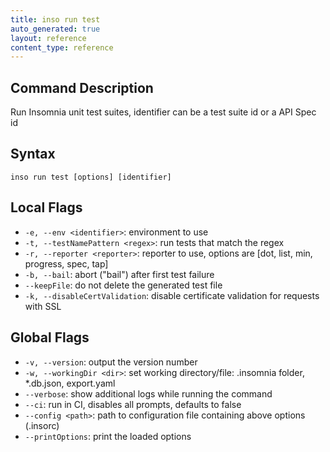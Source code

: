 ```yaml
---
title: inso run test
auto_generated: true
layout: reference
content_type: reference
---
```


## Command Description

Run Insomnia unit test suites, identifier can be a test suite id or a API Spec id

## Syntax

`inso run test [options] [identifier]`

## Local Flags

* `-e, --env <identifier>`: environment to use
* `-t, --testNamePattern <regex>`: run tests that match the regex
* `-r, --reporter <reporter>`: reporter to use, options are [dot, list, min, progress, spec, tap]
* `-b, --bail`: abort ("bail") after first test failure
* `--keepFile`: do not delete the generated test file
* `-k, --disableCertValidation`: disable certificate validation for requests with SSL

## Global Flags

* `-v, --version`: output the version number
* `-w, --workingDir <dir>`: set working directory/file: .insomnia folder, *.db.json, export.yaml
* `--verbose`: show additional logs while running the command
* `--ci`: run in CI, disables all prompts, defaults to false
* `--config <path>`: path to configuration file containing above options (.insorc)
* `--printOptions`: print the loaded options
